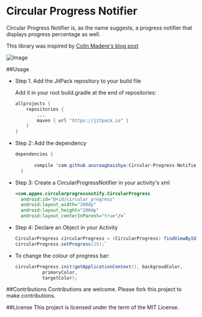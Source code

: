 # Circular Progress Notifier
Circular Progress Notifier is, as the name suggests, a progress notifier that displays progress percentage as well.

This library was inspired by [Colin Madere's blog post](http://tech.taskrabbit.com/blog/2014/11/07/android-custom-progress-view/)

![Image](http://i.imgur.com/8AP1KPq.jpg)

##Usage
* Step 1. Add the JitPack repository to your build file

  Add it in your root build.gradle at the end of repositories:
    ```java
    allprojects {
		repositories {
			...
			maven { url "https://jitpack.io" }
		}
	}
	```
	
* Step 2: Add the dependency
    ```java
    dependencies {
      
      	   compile 'com.github.anuraagbaishya:Circular-Progress-Notifier:v1.0'
	  }
	```
* Step 3: Create a CircularProgressNotifier in your activity's xml
  
    ```xml
    <com.appex.circularprogressnotify.CircularProgress
      android:id="@+id/circular_progress"
      android:layout_width="200dp"
      android:layout_height="200dp"
      android:layout_centerInParent="true"/>`
    ```
* Step 4: Declare an Object in your Activity

    ```java
    CircularProgress circularProgress = (CircularProgress) findViewById(R.id.circular_progress);
    circularProgress.setProgress(25);`
    ```
* To change the colour of progress bar:

    ```java
    circularProgress.init(getApplicationContext(), backgroudColor,
              primaryColor,
              targetColor);
    ```
##Contributions
Contributions are welcome. Please fork this project to make contributions.

##License
This project is licensed under the term of the MIT License.
